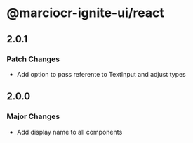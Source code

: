 # @marciocr-ignite-ui/react

## 2.0.1

### Patch Changes

- Add option to pass referente to TextInput and adjust types

## 2.0.0

### Major Changes

- Add display name to all components
